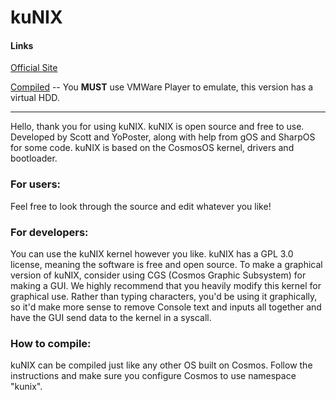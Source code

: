 # kuNIX

#### Links
[Official Site](http://kunix.rf.gd)

[Compiled](https://www.mediafire.com/file/6nrtu3evduibjwb/kuNIX+Compiled.rar/file)  -- You **MUST** use VMWare Player to emulate, this version has a virtual HDD.

------

Hello, thank you for using kuNIX. kuNIX is open source and
free to use. Developed by Scott and YoPoster, along with help
from gOS and SharpOS for some code. kuNIX is based on the
CosmosOS kernel, drivers and bootloader.


### For users:
Feel free to look through the source and edit whatever you like!

### For developers:
You can use the kuNIX kernel however you like. kuNIX has a GPL 3.0
license, meaning the software is free and open source. To make a
graphical version of kuNIX, consider using CGS (Cosmos Graphic
Subsystem) for making a GUI. We highly recommend that you heavily
modify this kernel for graphical use. Rather than typing characters,
you'd be using it graphically, so it'd make more sense to remove
Console text and inputs all together and have the GUI send data
to the kernel in a syscall.

### How to compile:
kuNIX can be compiled just like any other OS built on Cosmos.
Follow the instructions and make sure you configure Cosmos to use namespace "kunix".
